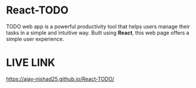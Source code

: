 # React-TODO
TODO web app is a powerful productivity tool that helps users manage their tasks in a simple and intuitive way. Built using **React**, this web page offers a simple user experience.

# LIVE LINK
https://ajay-nishad25.github.io/React-TODO/
